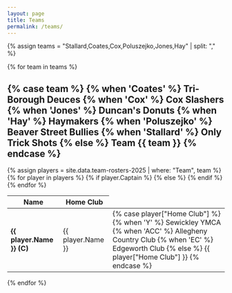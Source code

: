 ```yaml
---
layout: page
title: Teams
permalink: /teams/
---
```


{% assign teams = "Stallard,Coates,Cox,Poluszejko,Jones,Hay" | split: "," %}

{% for team in teams %}
  <h2>
    {% case team %}
      {% when 'Coates' %}
        Tri-Borough Deuces
      {% when 'Cox' %}
        Cox Slashers
      {% when 'Jones' %}
        Duncan's Donuts
      {% when 'Hay' %}
        Haymakers
      {% when 'Poluszejko' %}
        Beaver Street Bullies
      {% when 'Stallard' %}
        Only Trick Shots
      {% else %}
        Team {{ team }}
    {% endcase %}
  </h2>
  <table>
    <thead>
      <tr>
        <th>Name</th>
        <th>Home Club</th>
      </tr>
    </thead>
    <tbody>
      {% assign players = site.data.team-rosters-2025 | where: "Team", team %}
      {% for player in players %}
        <tr>
          {% if player.Captain %}
          <td><strong>{{ player.Name }} (C)</strong></td>
          {% else %}
          <td>{{ player.Name }}</td>
          {% endif %}
          <td>
            {% case player["Home Club"] %}
              {% when 'Y' %}
                Sewickley YMCA
              {% when 'ACC' %}
                Allegheny Country Club
              {% when 'EC' %}
                Edgeworth Club
              {% else %}
                {{ player["Home Club"] }}
            {% endcase %}
          </td>
        </tr>
      {% endfor %}
    </tbody>
  </table>
{% endfor %}
